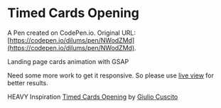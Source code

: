 # Timed Cards Opening

A Pen created on CodePen.io. Original URL: [https://codepen.io/dilums/pen/NWodZMd](https://codepen.io/dilums/pen/NWodZMd).

Landing page cards animation with GSAP

Need some more work to get it responsive. So please use [live view](https://codepen.io/dilums/live/NWodZMd) for better results.

HEAVY Inspiration
[Timed Cards Opening](https://dribbble.com/shots/11012652--Timed-Cards-Opening) by [Giulio Cuscito](https://dribbble.com/Giulio_Cuscito)
